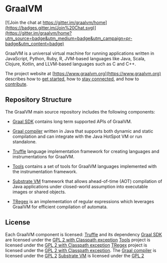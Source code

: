 # GraalVM

[![Join the chat at https://gitter.im/graalvm/home](https://badges.gitter.im/Join%20Chat.svg)](https://gitter.im/graalvm/home?utm_source=badge&utm_medium=badge&utm_campaign=pr-badge&utm_content=badge)

GraalVM is a universal virtual machine for running applications written in JavaScript, Python, Ruby, R, JVM-based languages like Java, Scala, Clojure,  Kotlin, and LLVM-based languages such as C and C++.

The project website at [https://www.graalvm.org](https://www.graalvm.org) describes how to [get started](https://www.graalvm.org/docs/getting-started/), how to [stay connected](https://www.graalvm.org/community/), and how to [contribute](https://www.graalvm.org/community/contributors/).

## Repository Structure

The GraalVM main source repository includes the following components:

* [Graal SDK](sdk/README.md) contains long term supported APIs of GraalVM.

* [Graal compiler](compiler/README.md) written in Java that supports both dynamic and static compilation and can integrate with
the Java HotSpot VM or run standalone.

* [Truffle](truffle/README.md) language implementation framework for creating languages and instrumentations for GraalVM.

* [Tools](tools/README.md) contains a set of tools for GraalVM languages
implemented with the instrumentation framework.

* [Substrate VM](substratevm/README.md) framework that allows ahead-of-time (AOT)
compilation of Java applications under closed-world assumption into executable
images or shared objects.

* [TRegex](/regex/) is an implementation of regular expressions which leverages GraalVM for efficient compilation of automata.


## License
Each GraalVM component is licensed:
[Truffle](/truffle/) and its dependency [Graal SDK](/sdk/) are licensed under
the [GPL 2 with Classpath exception](truffle/LICENSE.GPL.md)
[Tools](/tools/) project is licensed under the [GPL 2 with Classpath exception](tools/LICENSE.GPL.md)
[TRegex](/regex/) project is licensed under the [GPL 2 with Classpath exception](regex/LICENSE.GPL.md).
The [Graal compiler](/compiler/) is licensed under the [GPL 2](compiler/LICENSE.md)
[Substrate VM](/substratevm/) is licensed under the [GPL 2](substratevm/LICENSE.md)
